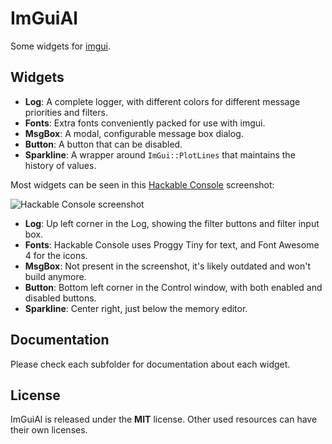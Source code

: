 # ImGuiAl
Some widgets for [imgui](https://github.com/ocornut/imgui).

## Widgets

* **Log**: A complete logger, with different colors for different message priorities and filters.
* **Fonts**: Extra fonts conveniently packed for use with imgui.
* **MsgBox**: A modal, configurable message box dialog.
* **Button**: A button that can be disabled.
* **Sparkline**: A wrapper around `ImGui::PlotLines` that maintains the history of values.

Most widgets can be seen in this [Hackable Console](https://github.com/leiradel/hackable-console) screenshot:

![Hackable Console screenshot](https://raw.githubusercontent.com/leiradel/hackable-console/master/hc.png)

* **Log**: Up left corner in the Log, showing the filter buttons and filter input box.
* **Fonts**: Hackable Console uses Proggy Tiny for text, and Font Awesome 4 for the icons.
* **MsgBox**: Not present in the screenshot, it's likely outdated and won't build anymore.
* **Button**: Bottom left corner in the Control window, with both enabled and disabled buttons.
* **Sparkline**: Center right, just below the memory editor.

## Documentation

Please check each subfolder for documentation about each widget.

## License

ImGuiAl is released under the **MIT** license. Other used resources can have their own licenses.
